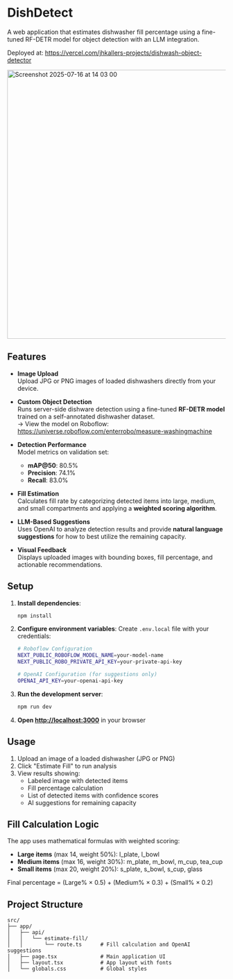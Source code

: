 # DishDetect

A web application that estimates dishwasher fill percentage using a fine-tuned RF-DETR model for object detection with an LLM integration.

Deployed at: https://vercel.com/jhkallers-projects/dishwash-object-detector

<img width="1289" height="621" alt="Screenshot 2025-07-16 at 14 03 00" src="https://github.com/user-attachments/assets/9517a464-05ce-48ce-a37b-ca194c013317" />

## Features

- **Image Upload**  
  Upload JPG or PNG images of loaded dishwashers directly from your device.

- **Custom Object Detection**  
  Runs server-side dishware detection using a fine-tuned **RF-DETR model** trained on a self-annotated dishwasher dataset.  
  → View the model on Roboflow: https://universe.roboflow.com/enterrobo/measure-washingmachine

- **Detection Performance**  
  Model metrics on validation set:  
  - **mAP@50**: 80.5%  
  - **Precision**: 74.1%  
  - **Recall**: 83.0%

- **Fill Estimation**  
  Calculates fill rate by categorizing detected items into large, medium, and small compartments and applying a **weighted scoring algorithm**.

- **LLM-Based Suggestions**  
  Uses OpenAI to analyze detection results and provide **natural language suggestions** for how to best utilize the remaining capacity.

- **Visual Feedback**  
  Displays uploaded images with bounding boxes, fill percentage, and actionable recommendations.

## Setup

1. **Install dependencies**:
   ```bash
   npm install
   ```

2. **Configure environment variables**:
   Create `.env.local` file with your credentials:
   ```bash
   # Roboflow Configuration
   NEXT_PUBLIC_ROBOFLOW_MODEL_NAME=your-model-name
   NEXT_PUBLIC_ROBO_PRIVATE_API_KEY=your-private-api-key
   
   # OpenAI Configuration (for suggestions only)
   OPENAI_API_KEY=your-openai-api-key
   ```

3. **Run the development server**:
   ```bash
   npm run dev
   ```

4. **Open [http://localhost:3000](http://localhost:3000)** in your browser

## Usage

1. Upload an image of a loaded dishwasher (JPG or PNG)
2. Click "Estimate Fill" to run analysis
3. View results showing:
   - Labeled image with detected items
   - Fill percentage calculation
   - List of detected items with confidence scores
   - AI suggestions for remaining capacity

## Fill Calculation Logic

The app uses mathematical formulas with weighted scoring:

- **Large items** (max 14, weight 50%): l_plate, l_bowl
- **Medium items** (max 16, weight 30%): m_plate, m_bowl, m_cup, tea_cup
- **Small items** (max 20, weight 20%): s_plate, s_bowl, s_cup, glass

Final percentage = (Large% × 0.5) + (Medium% × 0.3) + (Small% × 0.2)

## Project Structure

```
src/
├── app/
│   ├── api/
│   │   └── estimate-fill/
│   │       └── route.ts      # Fill calculation and OpenAI suggestions
│   ├── page.tsx              # Main application UI
│   ├── layout.tsx            # App layout with fonts
│   └── globals.css           # Global styles
```
